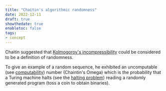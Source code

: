 ```yaml
---
title: "Chaitin's algorithmic randomness"
date: 2022-12-11
draft: true
showthedate: true
enabletoc: false
tags:
- concept
---
```


Chaitin suggested that [Kolmogorov's incompressibility](concept/Kolmogorov's%20incompressibility.md) could be considered to be a definition of randomness.

To give an example of a random sequence, he exhibited an uncomputable (see [computability](concept/computability.md)) number (Chaintin's Omega) which is  the probability that a Turing machine halts (see the [halting problem](concept/halting%20problem.md)) reading a randomly generated program (toss a coin to obtain binaries).
